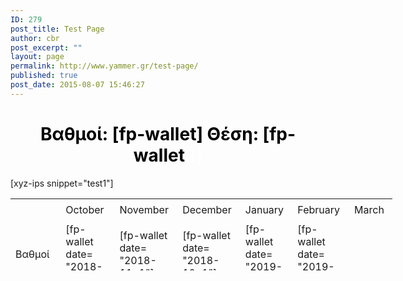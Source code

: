 ```yaml
---
ID: 279
post_title: Test Page
author: cbr
post_excerpt: ""
layout: page
permalink: http://www.yammer.gr/test-page/
published: true
post_date: 2015-08-07 15:46:27
---
```

<h1 style="text-align: center;"><span style="color: #ffffff;"><strong><span style="color: #000000;">Βαθμοί: [fp-wallet]</span>
<span style="color: #000000;"> Θέση: [fp-wallet</span>2]</strong></span></h1>
[xyz-ips snippet="test1"]
<table style="height: 115px; width: 611px;">
<tbody>
<tr style="height: 37px;">
<td style="width: 118px; height: 37px;"></td>
<td style="width: 118px; height: 37px;">October</td>
<td style="width: 118px; height: 37px;">November</td>
<td style="width: 118px; height: 37px;">December</td>
<td style="width: 101px; height: 37px;">January</td>
<td style="width: 113px; height: 37px;">February</td>
<td style="width: 33px; height: 37px;">March</td>
</tr>
<tr>
<td style="width: 80px;">Βαθμοί</td>
<td style="width: 80px;">[fp-wallet date= "2018-10-1"]</td>
<td style="width: 80px;">[fp-wallet date= "2018-11-1"]</td>
<td style="width: 80px;">[fp-wallet date= "2018-12-1"]</td>
<td style="width: 80px;">[fp-wallet date= "2019-1-1"]</td>
<td style="width: 80px;">[fp-wallet date= "2019-2-1"]</td>
<td style="width: 80px;"></td>
</tr>
<tr>
<td style="width: 80px;">Θέση</td>
<td style="width: 80px;">[fp-wallet2 date= "2018-10-1"]</td>
<td style="width: 80px;">[fp-wallet2 date= "2018-11-1"]</td>
<td style="width: 80px;">[fp-wallet2 date= "2018-12-1"]</td>
<td style="width: 80px;">[fp-wallet2 date= "2019-1-1"]</td>
<td style="width: 80px;">[fp-wallet2 date= "2019-2-1"]</td>
<td style="width: 33px;"></td>
</tr>
</tbody>
</table>